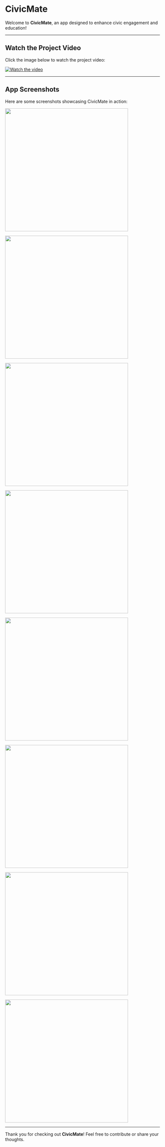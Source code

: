 # CivicMate

Welcome to **CivicMate**, an app designed to enhance civic engagement and education!

---

## Watch the Project Video
Click the image below to watch the project video:

[![Watch the video](https://img.youtube.com/vi/cHRHntruINa/0.jpg)](https://ai.invideo.io/watch/cHRHntruINa)

---

## App Screenshots

Here are some screenshots showcasing CivicMate in action:

<img src="https://github.com/user-attachments/assets/cd690df3-dc69-4e50-867f-8a8c766ad2ca" width="400"/> </br>

<img src="https://github.com/user-attachments/assets/89055180-cb7c-4dc4-a498-5c086547b0a8" width="400"/> </br>

<img src="https://github.com/user-attachments/assets/7e41b4fe-3f94-4a0c-aafd-9d38711182d6" width="400"/> </br>

<img src="https://github.com/user-attachments/assets/f4043738-99da-47bf-87bb-2f2ff632d1f9" width="400"/> </br>

<img src="https://github.com/user-attachments/assets/08fd3cda-1c2c-481e-a710-d228c90b941b" width="400"/> </br>

<img src="https://github.com/user-attachments/assets/91b46b17-d7fc-40fc-aab3-f71ab7af32a9" width="400"/> </br>

<img src="https://github.com/user-attachments/assets/68870f67-a716-4411-aa4d-98112dd90680" width="400"/> </br>

<img src="https://github.com/user-attachments/assets/68fa5f05-7dfe-4d34-a0dd-de894991615c" width="400"/> </br>

---

Thank you for checking out **CivicMate**! Feel free to contribute or share your thoughts.
